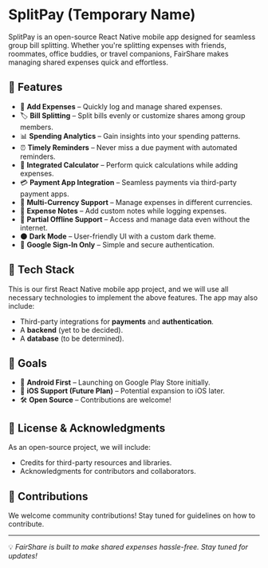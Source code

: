 # SplitPay (Temporary Name)

SplitPay is an open-source React Native mobile app designed for seamless group bill splitting. Whether you're splitting expenses with friends, roommates, office buddies, or travel companions, FairShare makes managing shared expenses quick and effortless.

## 🚀 Features

- 📌 **Add Expenses** – Quickly log and manage shared expenses.
- 🏷️ **Bill Splitting** – Split bills evenly or customize shares among group members.
- 📊 **Spending Analytics** – Gain insights into your spending patterns.
- ⏰ **Timely Reminders** – Never miss a due payment with automated reminders.
- 🧮 **Integrated Calculator** – Perform quick calculations while adding expenses.
- 💳 **Payment App Integration** – Seamless payments via third-party payment apps.
- 💱 **Multi-Currency Support** – Manage expenses in different currencies.
- 📝 **Expense Notes** – Add custom notes while logging expenses.
- 🔄 **Partial Offline Support** – Access and manage data even without the internet.
- 🌑 **Dark Mode** – User-friendly UI with a custom dark theme.
- 🔐 **Google Sign-In Only** – Simple and secure authentication.

## 📌 Tech Stack

This is our first React Native mobile app project, and we will use all necessary technologies to implement the above features. The app may also include:

- Third-party integrations for **payments** and **authentication**.
- A **backend** (yet to be decided).
- A **database** (to be determined).

## 🎯 Goals

- 📱 **Android First** – Launching on Google Play Store initially.
- 🍏 **iOS Support (Future Plan)** – Potential expansion to iOS later.
- 🛠️ **Open Source** – Contributions are welcome!

## 📜 License & Acknowledgments

As an open-source project, we will include:

- Credits for third-party resources and libraries.
- Acknowledgments for contributors and collaborators.

## 🤝 Contributions

We welcome community contributions! Stay tuned for guidelines on how to contribute.

---

💡 *FairShare is built to make shared expenses hassle-free. Stay tuned for updates!*